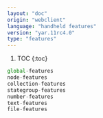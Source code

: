 ```yaml
---
layout: "doc"
origin: "webclient"
language: "handheld features"
version: "yar.11rc4.0"
type: "features"
---
```


1. TOC
{:toc}

```js
global-features
node-features
collection-features
stategroup-features
number-features
text-features
file-features
```

